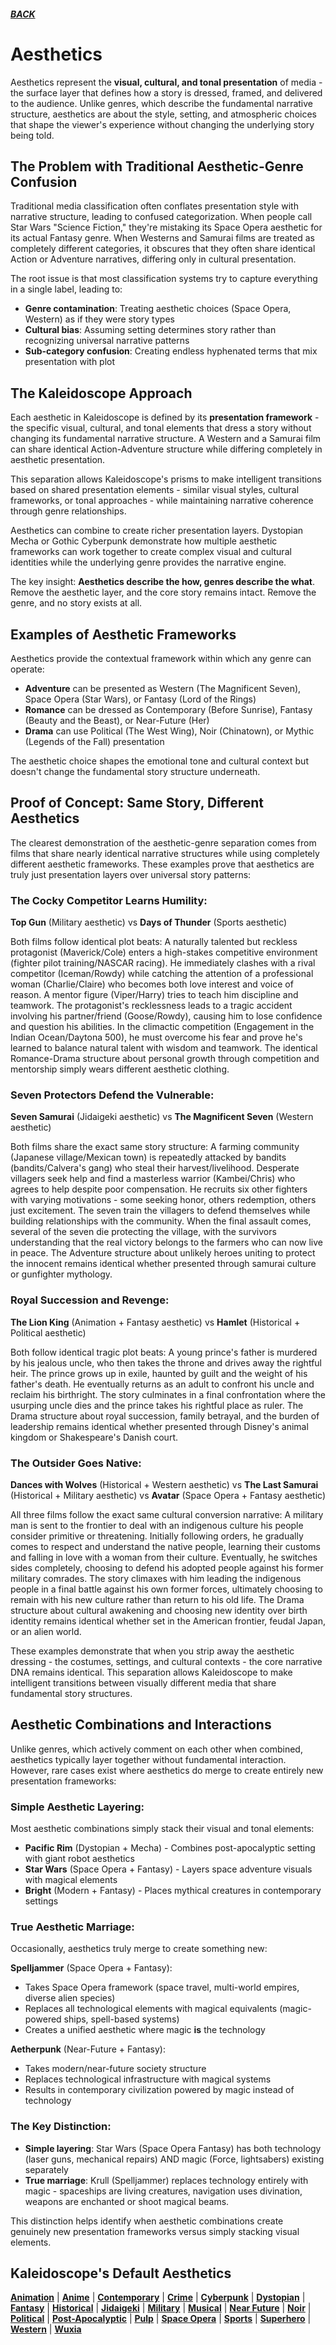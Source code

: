 ##### [BACK](../index.md)

# Aesthetics

Aesthetics represent the **visual, cultural, and tonal presentation** of media - the surface layer that defines how a story is dressed, framed, and delivered to the audience. Unlike genres, which describe the fundamental narrative structure, aesthetics are about the style, setting, and atmospheric choices that shape the viewer's experience without changing the underlying story being told.

## The Problem with Traditional Aesthetic-Genre Confusion

Traditional media classification often conflates presentation style with narrative structure, leading to confused categorization. When people call Star Wars "Science Fiction," they're mistaking its Space Opera aesthetic for its actual Fantasy genre. When Westerns and Samurai films are treated as completely different categories, it obscures that they often share identical Action or Adventure narratives, differing only in cultural presentation.

The root issue is that most classification systems try to capture everything in a single label, leading to:

- **Genre contamination**: Treating aesthetic choices (Space Opera, Western) as if they were story types
- **Cultural bias**: Assuming setting determines story rather than recognizing universal narrative patterns
- **Sub-category confusion**: Creating endless hyphenated terms that mix presentation with plot

## The Kaleidoscope Approach

Each aesthetic in Kaleidoscope is defined by its **presentation framework** - the specific visual, cultural, and tonal elements that dress a story without changing its fundamental narrative structure. A Western and a Samurai film can share identical Action-Adventure structure while differing completely in aesthetic presentation.

This separation allows Kaleidoscope's prisms to make intelligent transitions based on shared presentation elements - similar visual styles, cultural frameworks, or tonal approaches - while maintaining narrative coherence through genre relationships.

Aesthetics can combine to create richer presentation layers. Dystopian Mecha or Gothic Cyberpunk demonstrate how multiple aesthetic frameworks can work together to create complex visual and cultural identities while the underlying genre provides the narrative engine.

The key insight: **Aesthetics describe the how, genres describe the what**. Remove the aesthetic layer, and the core story remains intact. Remove the genre, and no story exists at all.

## Examples of Aesthetic Frameworks

Aesthetics provide the contextual framework within which any genre can operate:

- **Adventure** can be presented as Western (The Magnificent Seven), Space Opera (Star Wars), or Fantasy (Lord of the Rings)
- **Romance** can be dressed as Contemporary (Before Sunrise), Fantasy (Beauty and the Beast), or Near-Future (Her)
- **Drama** can use Political (The West Wing), Noir (Chinatown), or Mythic (Legends of the Fall) presentation

The aesthetic choice shapes the emotional tone and cultural context but doesn't change the fundamental story structure underneath.

## Proof of Concept: Same Story, Different Aesthetics

The clearest demonstration of the aesthetic-genre separation comes from films that share nearly identical narrative structures while using completely different aesthetic frameworks. These examples prove that aesthetics are truly just presentation layers over universal story patterns:

### The Cocky Competitor Learns Humility:

**Top Gun** (Military aesthetic) vs **Days of Thunder** (Sports aesthetic)

Both films follow identical plot beats: A naturally talented but reckless protagonist (Maverick/Cole) enters a high-stakes competitive environment (fighter pilot training/NASCAR racing). He immediately clashes with a rival competitor (Iceman/Rowdy) while catching the attention of a professional woman (Charlie/Claire) who becomes both love interest and voice of reason. A mentor figure (Viper/Harry) tries to teach him discipline and teamwork. The protagonist's recklessness leads to a tragic accident involving his partner/friend (Goose/Rowdy), causing him to lose confidence and question his abilities. In the climactic competition (Engagement in the Indian Ocean/Daytona 500), he must overcome his fear and prove he's learned to balance natural talent with wisdom and teamwork. The identical Romance-Drama structure about personal growth through competition and mentorship simply wears different aesthetic clothing.

### Seven Protectors Defend the Vulnerable:

**Seven Samurai** (Jidaigeki aesthetic) vs **The Magnificent Seven** (Western aesthetic)

Both films share the exact same story structure: A farming community (Japanese village/Mexican town) is repeatedly attacked by bandits (bandits/Calvera's gang) who steal their harvest/livelihood. Desperate villagers seek help and find a masterless warrior (Kambei/Chris) who agrees to help despite poor compensation. He recruits six other fighters with varying motivations - some seeking honor, others redemption, others just excitement. The seven train the villagers to defend themselves while building relationships with the community. When the final assault comes, several of the seven die protecting the village, with the survivors understanding that the real victory belongs to the farmers who can now live in peace. The Adventure structure about unlikely heroes uniting to protect the innocent remains identical whether presented through samurai culture or gunfighter mythology.

### Royal Succession and Revenge:

**The Lion King** (Animation + Fantasy aesthetic) vs **Hamlet** (Historical + Political aesthetic)

Both follow identical tragic plot beats: A young prince's father is murdered by his jealous uncle, who then takes the throne and drives away the rightful heir. The prince grows up in exile, haunted by guilt and the weight of his father's death. He eventually returns as an adult to confront his uncle and reclaim his birthright. The story culminates in a final confrontation where the usurping uncle dies and the prince takes his rightful place as ruler. The Drama structure about royal succession, family betrayal, and the burden of leadership remains identical whether presented through Disney's animal kingdom or Shakespeare's Danish court.

### The Outsider Goes Native:

**Dances with Wolves** (Historical + Western aesthetic) vs **The Last Samurai** (Historical + Military aesthetic) vs **Avatar** (Space Opera + Fantasy aesthetic)

All three films follow the exact same cultural conversion narrative: A military man is sent to the frontier to deal with an indigenous culture his people consider primitive or threatening. Initially following orders, he gradually comes to respect and understand the native people, learning their customs and falling in love with a woman from their culture. Eventually, he switches sides completely, choosing to defend his adopted people against his former military comrades. The story climaxes with him leading the indigenous people in a final battle against his own former forces, ultimately choosing to remain with his new culture rather than return to his old life. The Drama structure about cultural awakening and choosing new identity over birth identity remains identical whether set in the American frontier, feudal Japan, or an alien world.

These examples demonstrate that when you strip away the aesthetic dressing - the costumes, settings, and cultural contexts - the core narrative DNA remains identical. This separation allows Kaleidoscope to make intelligent transitions between visually different media that share fundamental story structures.

## Aesthetic Combinations and Interactions

Unlike genres, which actively comment on each other when combined, aesthetics typically layer together without fundamental interaction. However, rare cases exist where aesthetics do merge to create entirely new presentation frameworks:

### Simple Aesthetic Layering:

Most aesthetic combinations simply stack their visual and tonal elements:

- **Pacific Rim** (Dystopian + Mecha) - Combines post-apocalyptic setting with giant robot aesthetics
- **Star Wars** (Space Opera + Fantasy) - Layers space adventure visuals with magical elements
- **Bright** (Modern + Fantasy) - Places mythical creatures in contemporary settings

### True Aesthetic Marriage:

Occasionally, aesthetics truly merge to create something new:

**Spelljammer** (Space Opera + Fantasy):

- Takes Space Opera framework (space travel, multi-world empires, diverse alien species)
- Replaces all technological elements with magical equivalents (magic-powered ships, spell-based systems)
- Creates a unified aesthetic where magic **is** the technology

**Aetherpunk** (Near-Future + Fantasy):

- Takes modern/near-future society structure
- Replaces technological infrastructure with magical systems
- Results in contemporary civilization powered by magic instead of technology

### The Key Distinction:

- **Simple layering**: Star Wars (Space Opera Fantasy) has both technology (laser guns, mechanical repairs) AND magic (Force, lightsabers) existing separately
- **True marriage**: Krull (Spelljammer) replaces technology entirely with magic - spaceships are living creatures, navigation uses divination, weapons are enchanted or shoot magical beams.

This distinction helps identify when aesthetic combinations create genuinely new presentation frameworks versus simply stacking visual elements.

## Kaleidoscope's Default Aesthetics

**[Animation](animation.md)** | **[Anime](anime.md)** | **[Contemporary](contemporary.md)** | **[Crime](crime.md)** | **[Cyberpunk](cyberpunk.md)** | **[Dystopian](dystopian.md)** | **[Fantasy](fantasy.md)** | **[Historical](historical.md)** | **[Jidaigeki](jidaigeki.md)** | **[Military](military.md)** | **[Musical](musical.md)** | **[Near Future](near-future.md)** | **[Noir](noir.md)** | **[Political](political.md)** | **[Post-Apocalyptic](post-apocalyptic.md)** | **[Pulp](pulp.md)** | **[Space Opera](space-opera.md)** | **[Sports](sports.md)** | **[Superhero](superhero.md)** | **[Western](western.md)** | **[Wuxia](wuxia.md)**

